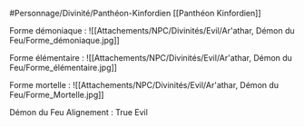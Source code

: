 #Personnage/Divinité/Panthéon-Kinfordien [[Panthéon Kinfordien]] 

Forme démoniaque :
![[Attachements/NPC/Divinités/Evil/Ar'athar, Démon du Feu/Forme_démoniaque.jpg]]

Forme élémentaire :
![[Attachements/NPC/Divinités/Evil/Ar'athar, Démon du Feu/Forme_élémentaire.jpg]]

Forme mortelle :
![[Attachements/NPC/Divinités/Evil/Ar'athar, Démon du Feu/Forme_Mortelle.jpg]]

Démon du Feu
Alignement : True Evil